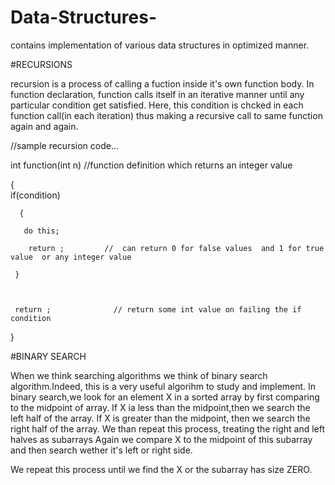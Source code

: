 # Data-Structures-
contains implementation of various data structures in optimized manner.



#RECURSIONS

recursion is a process of calling a fuction inside it's own function body.
In function declaration, function calls itself in an iterative manner until any particular condition
get satisfied.
Here, this condition is chcked in each function call(in each iteration) thus making a recursive call
to same function again and again. 

//sample recursion code...

int function(int n)               //function definition which returns an integer value


{   
    if(condition)


      {

       do this;

        return ;         //  can return 0 for false values  and 1 for true value  or any integer value

     }



     return ;              // return some int value on failing the if condition



}



#BINARY SEARCH

When we think searching algorithms we think of binary search algorithm.Indeed, this is a very useful
algorihm to study and implement.
In binary search,we look for an element X in a sorted array by first comparing to the midpoint of 
array. If X ia less than the midpoint,then we search the left half of the array. If X is greater than the
midpoint, then we search the right half of the array.
We than repeat this process, treating the right and left halves as subarrays Again we compare X to the 
midpoint of this subarray and then search wether it's left or right side. 

We repeat this process until we find the X or the subarray has size ZERO.
